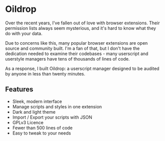 # Oildrop

Over the recent years, I've fallen out of love with browser extensions. Their
permission lists always seem mysterious, and it's hard to know what they do with
your data.

Due to concerns like this, many popular browser extensions are open source and
community built. I'm a fan of that, but I don't have the dedication needed
to examine their codebases - many userscript and userstyle managers have
tens of thousands of lines of code.

As a response, I built Oildrop: a userscript manager designed to be audited by
anyone in less than twenty minutes.

## Features
- Sleek, modern interface
- Manage scripts and styles in one extension
- Dark and light theme
- Import / Export your scripts with JSON
- GPLv3 Licence
- Fewer than 500 lines of code
- Easy to tweak to your needs
